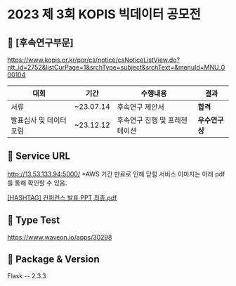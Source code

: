 # 2023 제 3회 KOPIS 빅데이터 공모전 
## 📍 [후속연구부문] 

https://www.kopis.or.kr/por/cs/notice/csNoticeListView.do?ntt_id=2752&listCurPage=1&srchType=subject&srchText=&menuId=MNU_000104

|대회|기간|수행내용|결과|
|---|---|---------|-----|
|서류|~23.07.14|후속연구 제안서| **합격** |
|발표심사 및 데이터포럼|~23.12.12|후속연구 진행 및 프레젠테이션| **우수연구상**  |

## 📍 Service URL
http://13.53.133.94:5000/ *AWS 기간 만료로 인해 닫힘
서비스 이미지는 아래 pdf를 통해 확인할 수 있음.

[[HASHTAG] 컨퍼런스 발표 PPT 최종.pdf](https://github.com/alsrud2298/KOPIS_Project/files/14628832/HASHTAG.PPT.pdf)

## 📍 Type Test
https://www.waveon.io/apps/30298

## 📍 Package & Version
Flask -- 2.3.3
